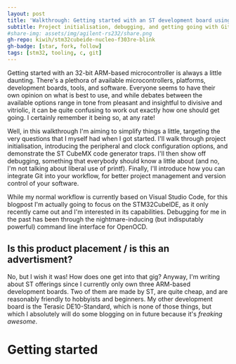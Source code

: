 ```yaml
---
layout: post
title: 'Walkthrough: Getting started with an ST development board using STM32CubeIDE'
subtitle: Project initialisation, debugging, and getting going with Git
#share-img: assets/img/agilent-rs232/share.png
gh-repo: kiwih/stm32cubeide-nucleo-f303re-blink
gh-badge: [star, fork, follow]
tags: [stm32, tooling, c, git]
---
```


Getting started with an 32-bit ARM-based microcontroller is always a little daunting. 
There's a plethora of available microcontrollers, platforms, development boards, tools, and software.
Everyone seems to have their own opinion on what is best to use, and while debates between the available options range in tone from pleasant and insightful to divisive and vitriolic, it can be quite confusing to work out exactly how one should get going.
I certainly remember it being so, at any rate!

Well, in this walkthrough I'm aiming to simplify things a little, targeting the very questions that I myself had when I got started.
I'll walk through project initialisation, introducing the peripheral and clock configuration options, and demonstrate the ST CubeMX code generator traps.
I'll then show off debugging, something that everybody should know a little about (and no, I'm not talking about liberal use of printf).
Finally, I'll introduce how you can integrate Git into your workflow, for better project management and version control of your software.

While my normal workflow is currently based on Visual Studio Code, for this blogpost I'm actually going to focus on the STM32CubeIDE, as it only recently came out and I'm interested in its capabilities. 
Debugging for me in the past has been through the nightmare-inducing (but indisputably powerful) command line interface for OpenOCD.

## Is this product placement / is this an advertisment?

No, but I wish it was! How does one get into that gig?
Anyway, I'm writing about ST offerings since I currently only own three ARM-based development boards.
Two of them are made by ST, are quite cheap, and are reasonably friendly to hobbyists and beginners. 
My other development board is the Terasic DE10-Standard, which is none of those things, but which I absolutely will do some blogging on in future because it's _freaking awesome_.

# Getting started


